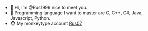 - 👋 Hi, I’m @Rus1999 nice to meet you.
- 👀 Programming language I want to master are C, C++, C#, Java, Javascript, Python.
- 🐵 My monkeytype account [Rus07](https://monkeytype.com/profile/Rus07)

<!---
Rus1999/Rus1999 is a ✨ special ✨ repository because its `README.md` (this file) appears on your GitHub profile.
You can click the Preview link to take a look at your changes.
--->
